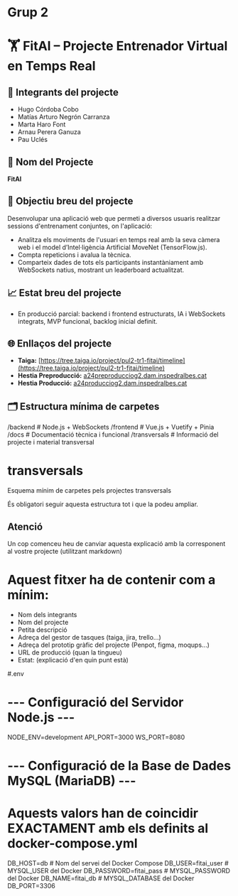# Grup 2
# 🏋️ FitAI – Projecte Entrenador Virtual en Temps Real

## 👥 Integrants del projecte
- Hugo Córdoba Cobo  
- Matías Arturo Negrón Carranza  
- Marta Haro Font  
- Arnau Perera Ganuza  
- Pau Uclés  

## 🌟 Nom del Projecte
**FitAI**

## 🎯 Objectiu breu del projecte
Desenvolupar una aplicació web que permeti a diversos usuaris realitzar sessions d'entrenament conjuntes, on l'aplicació:  
- Analitza els moviments de l'usuari en temps real amb la seva càmera web i el model d’Intel·ligència Artificial MoveNet (TensorFlow.js).  
- Compta repeticions i avalua la tècnica.  
- Comparteix dades de tots els participants instantàniament amb WebSockets natius, mostrant un leaderboard actualitzat.

## 📈 Estat breu del projecte
- En producció parcial: backend i frontend estructurats, IA i WebSockets integrats, MVP funcional, backlog inicial definit.  

## 🌐 Enllaços del projecte
- **Taiga:** [https://tree.taiga.io/project/pul2-tr1-fitai/timeline](https://tree.taiga.io/project/pul2-tr1-fitai/timeline)  
- **Hestia Preproducció:** [a24preproducciog2.dam.inspedralbes.cat](http://a24preproducciog2.dam.inspedralbes.cat)  
- **Hestia Producció:** [a24producciog2.dam.inspedralbes.cat](http://a24producciog2.dam.inspedralbes.cat)  

## 🗂️ Estructura mínima de carpetes
/backend # Node.js + WebSockets
/frontend # Vue.js + Vuetify + Pinia
/docs # Documentació tècnica i funcional
/transversals # Informació del projecte i material transversal

# transversals
Esquema mínim de carpetes pels projectes transversals

És obligatori seguir aquesta estructura tot i que la podeu ampliar.

## Atenció
Un cop comenceu heu de canviar aquesta explicació amb la corresponent al vostre projecte (utilitzant markdown)

# Aquest fitxer ha de contenir com a mínim:
 * Nom dels integrants
 * Nom del projecte
 * Petita descripció
 * Adreça del gestor de tasques (taiga, jira, trello...)
 * Adreça del prototip gràfic del projecte (Penpot, figma, moqups...)
 * URL de producció (quan la tingueu)
 * Estat: (explicació d'en quin punt està)

#.env
# --- Configuració del Servidor Node.js ---
NODE_ENV=development
API_PORT=3000
WS_PORT=8080

# --- Configuració de la Base de Dades MySQL (MariaDB) ---
# Aquests valors han de coincidir EXACTAMENT amb els definits al docker-compose.yml
DB_HOST=db                 # Nom del servei del Docker Compose
DB_USER=fitai_user         # MYSQL_USER del Docker
DB_PASSWORD=fitai_pass     # MYSQL_PASSWORD del Docker
DB_NAME=fitai_db           # MYSQL_DATABASE del Docker
DB_PORT=3306